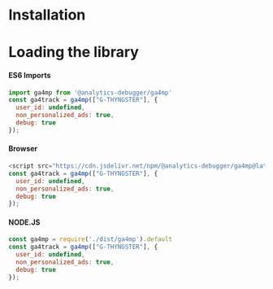
# Installation
# Loading the library
<!-- tabs:start -->
#### **ES6 Imports**
```javascript
import ga4mp from '@analytics-debugger/ga4mp'
const ga4track = ga4mp(["G-THYNGSTER"], {  
  user_id: undefined,
  non_personalized_ads: true,
  debug: true
});
```
#### **Browser**
```javascript
<script src="https://cdn.jsdelivr.net/npm/@analytics-debugger/ga4mp@latest/dist/ga4mp.umd.min.js"
const ga4track = ga4mp(["G-THYNGSTER"], {  
  user_id: undefined,
  non_personalized_ads: true,
  debug: true
});
```
#### **NODE.JS**
```javascript
const ga4mp = require('./dist/ga4mp').default
const ga4track = ga4mp(["G-THYNGSTER"], {  
  user_id: undefined,
  non_personalized_ads: true,
  debug: true
});
```
<!-- tabs:end -->
